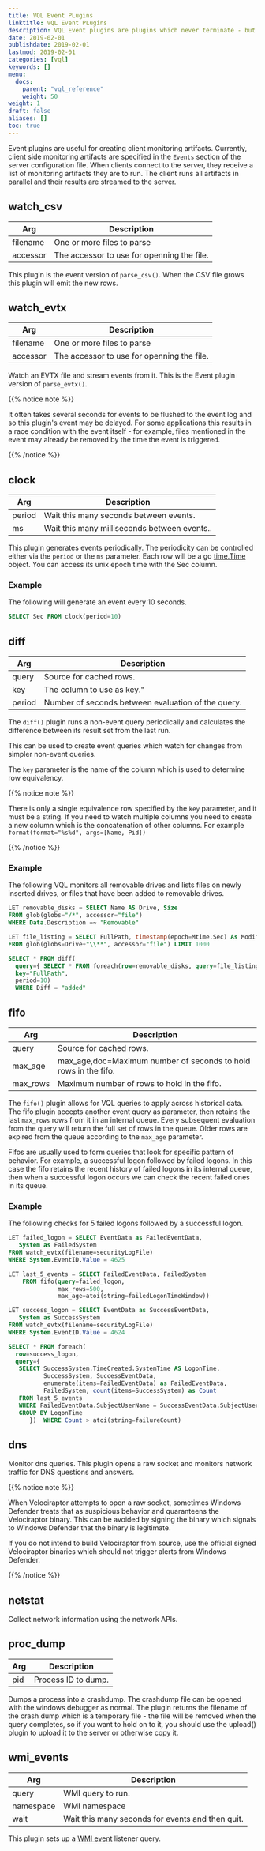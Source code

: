 ```yaml
---
title: VQL Event PLugins
linktitle: VQL Event PLugins
description: VQL Event plugins are plugins which never terminate - but instead generate rows based on events.
date: 2019-02-01
publishdate: 2019-02-01
lastmod: 2019-02-01
categories: [vql]
keywords: []
menu:
  docs:
    parent: "vql_reference"
    weight: 50
weight: 1
draft: false
aliases: []
toc: true
---
```


Event plugins are useful for creating client monitoring
artifacts. Currently, client side monitoring artifacts are specified
in the `Events` section of the server configuration file. When clients
connect to the server, they receive a list of monitoring artifacts
they are to run. The client runs all artifacts in parallel and their
results are streamed to the server.


## watch_csv

Arg | Description
----|------------
filename|One or more files to parse
accessor|The accessor to use for openning the file.

This plugin is the event version of `parse_csv()`. When the CSV file
grows this plugin will emit the new rows.

## watch_evtx

Arg | Description
----|------------
filename|One or more files to parse
accessor|The accessor to use for openning the file.



Watch an EVTX file and stream events from it. This is the Event plugin
version of `parse_evtx()`.


{{% notice note %}}

It often takes several seconds for events to be flushed to the event
log and so this plugin's event may be delayed. For some applications
this results in a race condition with the event itself - for example,
files mentioned in the event may already be removed by the time the
event is triggered.

{{% /notice %}}

## clock

Arg | Description
----|------------
period|Wait this many seconds between events.
ms|Wait this many milliseconds between events..

This plugin generates events periodically. The periodicity can be
controlled either via the `period` or the `ms` parameter. Each row
will be a go [time.Time](https://golang.org/pkg/time/#Time)
object. You can access its unix epoch time with the Sec column.

### Example

The following will generate an event every 10 seconds.

```sql
SELECT Sec FROM clock(period=10)
```

## diff

Arg | Description
----|------------
query|Source for cached rows.
key|The column to use as key."
period|Number of seconds between evaluation of the query.

The `diff()` plugin runs a non-event query periodically and calculates
the difference between its result set from the last run.

This can be used to create event queries which watch for changes from
simpler non-event queries.

The `key` parameter is the name of the column which is used to
determine row equivalency.

{{% notice note %}}

There is only a single equivalence row specified by the `key`
parameter, and it must be a string. If you need to watch multiple
columns you need to create a new column which is the concatenation of
other columns. For example `format(format="%s%d", args=[Name, Pid])`

{{% /notice %}}

### Example

The following VQL monitors all removable drives and lists files on
newly inserted drives, or files that have been added to removable
drives.

```sql
LET removable_disks = SELECT Name AS Drive, Size
FROM glob(globs="/*", accessor="file")
WHERE Data.Description =~ "Removable"

LET file_listing = SELECT FullPath, timestamp(epoch=Mtime.Sec) As Modified, Size
FROM glob(globs=Drive+"\\**", accessor="file") LIMIT 1000

SELECT * FROM diff(
  query={ SELECT * FROM foreach(row=removable_disks, query=file_listing) },
  key="FullPath",
  period=10)
  WHERE Diff = "added"
```

## fifo

Arg | Description
----|------------
query|Source for cached rows.
max_age|max_age,doc=Maximum number of seconds to hold rows in the fifo.
max_rows|Maximum number of rows to hold in the fifo.

The `fifo()` plugin allows for VQL queries to apply across historical
data. The fifo plugin accepts another event query as parameter, then
retains the last `max_rows` rows from it in an internal queue. Every
subsequent evaluation from the query will return the full set of rows
in the queue. Older rows are expired from the queue according to the
`max_age` parameter.

Fifos are usually used to form queries that look for specific pattern
of behavior. For example, a successful logon followed by failed
logons. In this case the fifo retains the recent history of failed
logons in its internal queue, then when a successful logon occurs we
can check the recent failed ones in its queue.

### Example

The following checks for 5 failed logons followed by a successful
logon.

```sql
LET failed_logon = SELECT EventData as FailedEventData,
   System as FailedSystem
FROM watch_evtx(filename=securityLogFile)
WHERE System.EventID.Value = 4625

LET last_5_events = SELECT FailedEventData, FailedSystem
    FROM fifo(query=failed_logon,
              max_rows=500,
              max_age=atoi(string=failedLogonTimeWindow))

LET success_logon = SELECT EventData as SuccessEventData,
   System as SuccessSystem
FROM watch_evtx(filename=securityLogFile)
WHERE System.EventID.Value = 4624

SELECT * FROM foreach(
  row=success_logon,
  query={
   SELECT SuccessSystem.TimeCreated.SystemTime AS LogonTime,
          SuccessSystem, SuccessEventData,
          enumerate(items=FailedEventData) as FailedEventData,
          FailedSystem, count(items=SuccessSystem) as Count
   FROM last_5_events
   WHERE FailedEventData.SubjectUserName = SuccessEventData.SubjectUserName
   GROUP BY LogonTime
      })  WHERE Count > atoi(string=failureCount)
```

## dns

Monitor dns queries. This plugin opens a raw socket and monitors
network traffic for DNS questions and answers.

{{% notice note %}}

When Velociraptor attempts to open a raw socket, sometimes Windows
Defender treats that as suspicious behavior and quaranteens the
Velociraptor binary. This can be avoided by signing the binary which
signals to Windows Defender that the binary is legitimate.

If you do not intend to build Velociraptor from source, use the
official signed Velociraptor binaries which should not trigger alerts
from Windows Defender.

{{% /notice %}}

## netstat

Collect network information using the network APIs.

## proc_dump

Arg | Description
----|------------
pid|Process ID to dump.

Dumps a process into a crashdump. The crashdump file can be opened
with the windows debugger as normal. The plugin returns the filename
of the crash dump which is a temporary file - the file will be removed
when the query completes, so if you want to hold on to it, you should
use the upload() plugin to upload it to the server or otherwise copy
it.

## wmi_events

Arg | Description
----|------------
query|WMI query to run.
namespace|WMI namespace
wait|Wait this many seconds for events and then quit.

This plugin sets up a [WMI
event](https://docs.microsoft.com/en-us/windows/desktop/wmisdk/receiving-a-wmi-event)
listener query.
